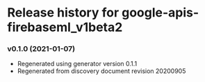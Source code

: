 # Release history for google-apis-firebaseml_v1beta2

### v0.1.0 (2021-01-07)

* Regenerated using generator version 0.1.1
* Regenerated from discovery document revision 20200905

